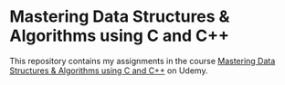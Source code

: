 # Mastering Data Structures & Algorithms using C and C++

This repository contains my assignments in the course [Mastering Data Structures & Algorithms using C and C++](https://www.udemy.com/course/datastructurescncpp/) on Udemy.
